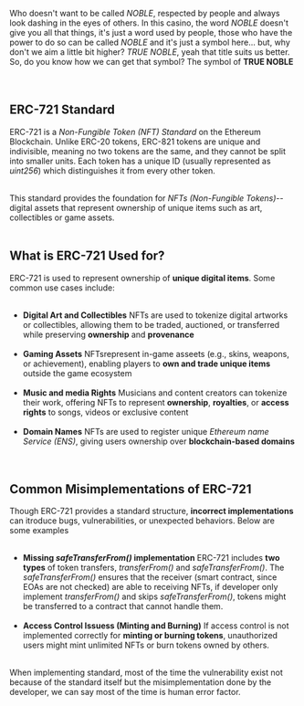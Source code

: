 Who doesn't want to be called *NOBLE*, respected by people and always look dashing in the eyes of others. In this casino, the word *NOBLE* doesn't give you all that things, it's just a word used by people, those who have the power to do so can be called *NOBLE* and it's just a symbol here... but, why don't we aim a little bit higher? *TRUE NOBLE*, yeah that title suits us better. So, do you know how we can get that symbol? The symbol of **TRUE NOBLE** &nbsp;  
&nbsp;  

## ERC-721 Standard
ERC-721 is a *Non-Fungible Token (NFT) Standard* on the Ethereum Blockchain. Unlike ERC-20 tokens, ERC-821 tokens are unique and indivisible, meaning no two tokens are the same, and they cannot be split into smaller units. Each token has a unique ID (usually represented as *uint256*) which distinguishes it from every other token. &nbsp;  
&nbsp;  

This standard provides the foundation for *NFTs (Non-Fungible Tokens)*-- digital assets that represent ownership of unique items such as art, collectibles or game assets. &nbsp;  
&nbsp;  

## What is ERC-721 Used for?
ERC-721 is used to represent ownership of **unique digital items**.  Some common use cases include: &nbsp;  
&nbsp;  

- **Digital Art and Collectibles**
    NFTs are used to tokenize digital artworks or collectibles, allowing them to be traded, auctioned, or transferred while preserving **ownership** and **provenance** &nbsp;  
    &nbsp;  
- **Gaming Assets**
    NFTsrepresent in-game asseets (e.g., skins, weapons, or achievement), enabling players to **own and trade unique items** outside the game ecosystem &nbsp;  
    &nbsp;  
- **Music and media Rights**
    Musicians and content creators can tokenize their work, offering NFTs to represent **ownership**, **royalties**, or **access rights** to songs, videos or exclusive content &nbsp;  
    &nbsp;  
- **Domain Names**
    NFTs are used to register unique *Ethereum name Service (ENS)*, giving users ownership over **blockchain-based domains** &nbsp;  
    &nbsp;  

## Common Misimplementations of ERC-721
Though ERC-721 provides a standard structure, **incorrect implementations** can itroduce bugs, vulnerabilities, or unexpected behaviors. Below are some examples &nbsp;  
&nbsp;  

- **Missing *safeTransferFrom()* implementation**
    ERC-721 includes **two types** of token transfers, *transferFrom()* and *safeTransferFrom()*. The *safeTransferFrom()* ensures that the receiver (smart contract, since EOAs are not checked) are able to receiving NFTs, if developer only implement *transferFrom()* and skips *safeTransferFrom()*, tokens might be transferred to a contract that cannot handle them. &nbsp;  
    &nbsp;  
- **Access Control Issuess (Minting and Burning)** 
    If access control is not implemented correctly for **minting or burning tokens**,  unauthorized users might mint unlimited NFTs or burn tokens owned by others. &nbsp;  
    &nbsp;  

When implementing standard, most of the time the vulnerability exist not because of the standard itself but the misimplementation done by the developer, we can say most of the time is human error factor.